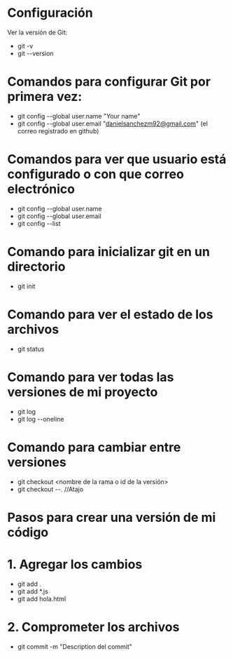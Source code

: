 # Configuración 

Ver la versión de Git:

- git -v
- git --version

# Comandos para configurar Git por primera vez:

- git config --global user.name "Your name"
- git config --global user.email "danielsanchezm92@gmail.com" (el correo registrado en github)

# Comandos para ver que usuario está configurado o con que correo electrónico

- git config --global user.name
- git config --global user.email
- git config --list

# Comando para inicializar git en un directorio

- git init

# Comando para ver el estado de los archivos
- git status

# Comando para ver todas las versiones de mi proyecto
- git log 
- git log --oneline

# Comando para cambiar entre versiones

- git checkout <nombre de la rama o id de la versión>
- git checkout --. //Atajo

# Pasos para crear una versión de mi código

# 1. Agregar los cambios
- git add .
- git add *.js
- git add hola.html

# 2. Comprometer los archivos

- git commit -m "Description del commit"

